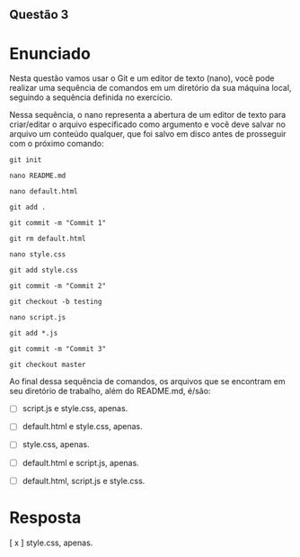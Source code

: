 ## Questão 3

# Enunciado

Nesta questão vamos usar o Git e um editor de texto (nano), você pode realizar uma sequência de comandos em um diretório da sua máquina local, seguindo a sequência definida no exercício. 

Nessa sequência, o nano representa a abertura de um editor de texto para criar/editar o arquivo especificado como argumento e você deve salvar no arquivo um conteúdo qualquer, que foi salvo em disco antes de prosseguir com o próximo comando:

```
git init

nano README.md

nano default.html

git add .

git commit -m "Commit 1"

git rm default.html

nano style.css

git add style.css

git commit -m "Commit 2"

git checkout -b testing

nano script.js

git add *.js

git commit -m "Commit 3"

git checkout master
```

Ao final dessa sequência de comandos, os arquivos que se encontram em seu diretório de trabalho, além do README.md, é/são:

*	[      ] script.js e style.css, apenas.
*	[      ] default.html e style.css, apenas.
*	[      ] style.css, apenas.
*	[      ] default.html e script.js, apenas.
*	[      ] default.html, script.js e style.css.


# Resposta

[  x  ] style.css, apenas.



